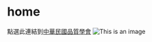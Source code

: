 # home

點選此連結到[中華民國品質學會](http://www.csq.org.tw/mp.asp)
![This is an image](http://www.csq.org.tw/xslGip/csq/spring/images/spacer.gif)
